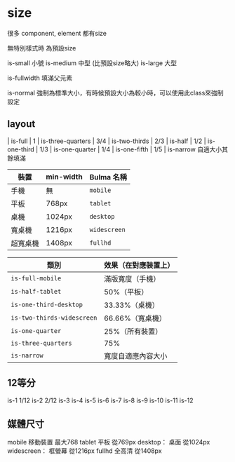 # size

很多 component, element 都有size

無特別樣式時 為預設size


is-small   小號
is-medium  中型 (比預設size略大)
is-large   大型

is-fullwidth 填滿父元素

is-normal  強制為標準大小，有時候預設大小為較小時，可以使用此class來強制設定





## layout

| is-full           | 1
| is-three-quarters | 3/4
| is-two-thirds     | 2/3 
| is-half           | 1/2
| is-one-third      | 1/3
| is-one-quarter    | 1/4
| is-one-fifth      | 1/5
| is-narrow  自適大小其餘填滿


| 裝置        | min-width | Bulma 名稱   |
|-------------|-----------|--------------|
| 手機        | 無        | `mobile`     |
| 平板        | 768px     | `tablet`     |
| 桌機        | 1024px    | `desktop`    |
| 寬桌機      | 1216px    | `widescreen` |
| 超寬桌機    | 1408px    | `fullhd`     |

| 類別                         | 效果（在對應裝置上）  |
| -------------------------- | ----------- |
| `is-full-mobile`           | 滿版寬度（手機）    |
| `is-half-tablet`           | 50%（平板）     |
| `is-one-third-desktop`     | 33.33%（桌機）  |
| `is-two-thirds-widescreen` | 66.66%（寬桌機） |
| `is-one-quarter`           | 25%（所有裝置）   |
| `is-three-quarters`        | 75%         |
| `is-narrow`                | 寬度自適應內容大小   |

## 12等分
is-1   1/12
is-2   2/12
is-3
is-4
is-5
is-6
is-7
is-8
is-9
is-10
is-11
is-12


## 媒體尺寸
mobile      移動裝置  最大768
tablet      平板     從769px
desktop：    桌面   從1024px
widescreen： 框螢幕 從1216px
fullhd       全高清 從1408px